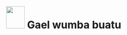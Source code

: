 <h1> <img src="https://img.icons8.com/external-victoruler-linear-colour-victoruler/512/external-afro-people-victoruler-linear-colour-victoruler.png" width="50" height="60"/> Gael wumba buatu </h1>

<!--
**gaelWumba/gaelWumba** is a ✨ _special_ ✨ repository because its `README.md` (this file) appears on your GitHub profile.

Here are some ideas to get you started:

- 🔭 I’m currently working on ...
- 🌱 I’m currently learning ...
- 👯 I’m looking to collaborate on ...
- 🤔 I’m looking for help with ...
- 💬 Ask me about ...
- 📫 How to reach me: ...
- 😄 Pronouns: ...
- ⚡ Fun fact: ...
-->
